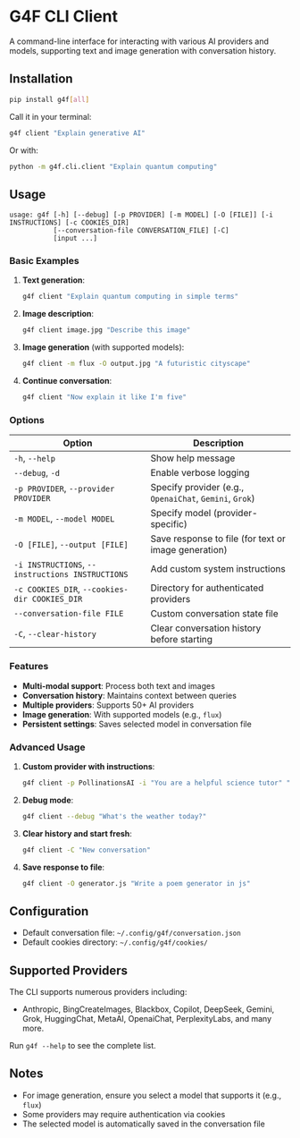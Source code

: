# G4F CLI Client

A command-line interface for interacting with various AI providers and models, supporting text and image generation with conversation history.

## Installation

```bash
pip install g4f[all]
```

Call it in your terminal:

```bash
g4f client "Explain generative AI"
```

Or with:

```bash
python -m g4f.cli.client "Explain quantum computing"
```

## Usage

```text
usage: g4f [-h] [--debug] [-p PROVIDER] [-m MODEL] [-O [FILE]] [-i INSTRUCTIONS] [-c COOKIES_DIR]
           [--conversation-file CONVERSATION_FILE] [-C]
           [input ...]
```

### Basic Examples

1. **Text generation**:
   ```bash
   g4f client "Explain quantum computing in simple terms"
   ```

2. **Image description**:
   ```bash
   g4f client image.jpg "Describe this image"
   ```

3. **Image generation** (with supported models):
   ```bash
   g4f client -m flux -O output.jpg "A futuristic cityscape"
   ```

4. **Continue conversation**:
   ```bash
   g4f client "Now explain it like I'm five"
   ```

### Options

| Option | Description |
|--------|-------------|
| `-h`, `--help` | Show help message |
| `--debug`, `-d` | Enable verbose logging |
| `-p PROVIDER`, `--provider PROVIDER` | Specify provider (e.g., `OpenaiChat`, `Gemini`, `Grok`) |
| `-m MODEL`, `--model MODEL` | Specify model (provider-specific) |
| `-O [FILE]`, `--output [FILE]` | Save response to file (for text or image generation) |
| `-i INSTRUCTIONS`, `--instructions INSTRUCTIONS` | Add custom system instructions |
| `-c COOKIES_DIR`, `--cookies-dir COOKIES_DIR` | Directory for authenticated providers |
| `--conversation-file FILE` | Custom conversation state file |
| `-C`, `--clear-history` | Clear conversation history before starting |

### Features

- **Multi-modal support**: Process both text and images
- **Conversation history**: Maintains context between queries
- **Multiple providers**: Supports 50+ AI providers
- **Image generation**: With supported models (e.g., `flux`)
- **Persistent settings**: Saves selected model in conversation file

### Advanced Usage

1. **Custom provider with instructions**:
   ```bash
   g4f client -p PollinationsAI -i "You are a helpful science tutor" "Explain photosynthesis"
   ```

2. **Debug mode**:
   ```bash
   g4f client --debug "What's the weather today?"
   ```

3. **Clear history and start fresh**:
   ```bash
   g4f client -C "New conversation"
   ```

4. **Save response to file**:
   ```bash
   g4f client -O generator.js "Write a poem generator in js"
   ```

## Configuration

- Default conversation file: `~/.config/g4f/conversation.json`
- Default cookies directory: `~/.config/g4f/cookies/`

## Supported Providers

The CLI supports numerous providers including:
- Anthropic, BingCreateImages, Blackbox, Copilot, DeepSeek, Gemini, Grok, HuggingChat, MetaAI, OpenaiChat, PerplexityLabs, and many more.

Run `g4f --help` to see the complete list.

## Notes

- For image generation, ensure you select a model that supports it (e.g., `flux`)
- Some providers may require authentication via cookies
- The selected model is automatically saved in the conversation file